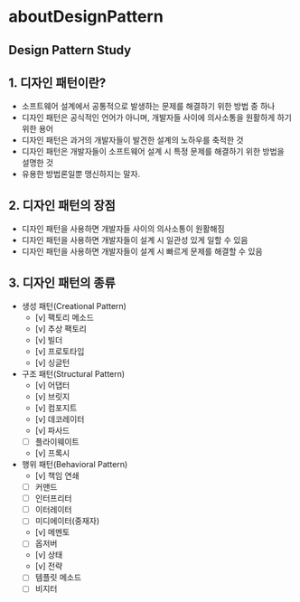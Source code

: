 # aboutDesignPattern
Design Pattern Study
---
## 1. 디자인 패턴이란?
- 소프트웨어 설계에서 공통적으로 발생하는 문제를 해결하기 위한 방법 중 하나
- 디자인 패턴은 공식적인 언어가 아니며, 개발자들 사이에 의사소통을 원활하게 하기 위한 용어
- 디자인 패턴은 과거의 개발자들이 발견한 설계의 노하우를 축적한 것
- 디자인 패턴은 개발자들이 소프트웨어 설계 시 특정 문제를 해결하기 위한 방법을 설명한 것
- 유용한 방법론일뿐 맹신하지는 말자.

## 2. 디자인 패턴의 장점 
- 디자인 패턴을 사용하면 개발자들 사이의 의사소통이 원활해짐
- 디자인 패턴을 사용하면 개발자들이 설계 시 일관성 있게 일할 수 있음
- 디자인 패턴을 사용하면 개발자들이 설계 시 빠르게 문제를 해결할 수 있음

## 3. 디자인 패턴의 종류
- 생성 패턴(Creational Pattern)
  - [v] 팩토리 메소드
  - [v] 추상 팩토리
  - [v] 빌더
  - [v] 프로토타입
  - [v] 싱글턴
- 구조 패턴(Structural Pattern)
  - [v] 어댑터
  - [v] 브릿지
  - [v] 컴포지트
  - [v] 데코레이터
  - [v] 파사드
  - [ ] 플라이웨이트
  - [v] 프록시
- 행위 패턴(Behavioral Pattern)
  - [v] 책임 연쇄
  - [ ] 커맨드
  - [ ] 인터프리터
  - [ ] 이터레이터
  - [ ] 미디에이터(중재자)
  - [v] 메멘토
  - [ ] 옵저버
  - [v] 상태
  - [v] 전략
  - [ ] 템플릿 메소드
  - [ ] 비지터
